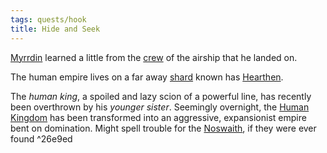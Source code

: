 ```yaml
---
tags: quests/hook
title: Hide and Seek
---
```


[Myrrdin](../People/Party/Myrrdin%20Chosaach.md) learned a little from the [crew](../People/Captain%20Amara.md) of the airship that he landed on. 

The human empire lives on a far away [shard](../Locations/Cloud%20Sea/Shards/Shards.md) known has [Hearthen](../Locations/Cloud%20Sea/Shards/Hearthen/Hearthen.md).

The *human king*, a spoiled and lazy scion of a powerful line, has recently been overthrown by his *younger sister*. Seemingly overnight, the [Human Kingdom](../Groups/Human%20Kingdom.md) has been transformed into an aggressive, expansionist empire bent on domination. Might spell trouble for the [Noswaith](../Groups/Brethyn%20Noswaith.md), if they were ever found ^26e9ed
